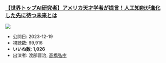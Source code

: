 ### [【世界トップAI研究者】アメリカ天才学者が提言！人工知能が進化した先に待つ未来とは](https://www.youtube.com/watch?v=aamlmEEferA)
[![](https://img.youtube.com/vi/aamlmEEferA/sddefault.jpg)](https://www.youtube.com/watch?v=aamlmEEferA)
-   公開日: 2023-12-19
-   視聴数: 69,916
-   **いいね数: 1,026**
-   出演者: 渡部晋治, [高橋弘樹](/rehacq_fan/people/高橋弘樹 "wikilink")
